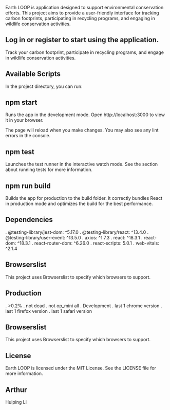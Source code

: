 Earth LOOP is application designed to support environmental conservation efforts. This project aims to provide a user-friendly interface for tracking carbon footprints, participating in recycling programs, and engaging in wildlife conservation activities.


## Log in or register to start using the application.
Track your carbon footprint, participate in recycling programs, and engage in wildlife conservation activities.

## Available Scripts
In the project directory, you can run:

## npm start
Runs the app in the development mode. Open http://localhost:3000 to view it in your browser.

The page will reload when you make changes. You may also see any lint errors in the console.

## npm test
Launches the test runner in the interactive watch mode. See the section about running tests for more information.

## npm run build
Builds the app for production to the build folder. It correctly bundles React in production mode and optimizes the build for the best performance.

## Dependencies
. @testing-library/jest-dom: ^5.17.0
. @testing-library/react: ^13.4.0
. @testing-library/user-event: ^13.5.0
. axios: ^1.7.3
. react: ^18.3.1
. react-dom: ^18.3.1
. react-router-dom: ^6.26.0
. react-scripts: 5.0.1
. web-vitals: ^2.1.4

## Browserslist
This project uses Browserslist to specify which browsers to support.

## Production
. >0.2%
. not dead
. not op_mini all
. Development
. last 1 chrome version
. last 1 firefox version
. last 1 safari version

## Browserslist
This project uses Browserslist to specify which browsers to support.


## License
Earth LOOP is licensed under the MIT License. See the LICENSE file for more information.

## Arthur
Huiping Li


